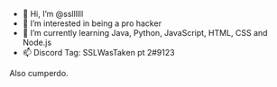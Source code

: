 - 👋 Hi, I’m @ssllllll
- 👀 I’m interested in being a pro hacker
- 🌱 I’m currently learning Java, Python, JavaScript, HTML, CSS and Node.js
- 📫 Discord Tag: SSLWasTaken pt 2#9123




Also cumperdo.
